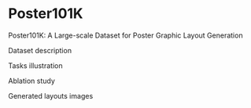 # Poster101K
Poster101K: A Large-scale Dataset for Poster Graphic Layout Generation

Dataset description

Tasks illustration

Ablation study

Generated layouts images
